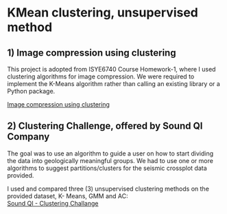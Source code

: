 <h1>KMean clustering, unsupervised method</h1>
<h2> 1) Image compression using clustering</h2>
<p>This project is adopted from ISYE6740 Course Homework-1,  where I used clustering algorithms for image compression. We were required to  implement the K-Means algorithm rather than calling an existing library or a Python package.</p>
<div></div>
<p> <a href="KMean.ipynb"> Image compression using clustering</a>
</p>
<h2> 2) Clustering Challenge, offered by Sound QI Company </h2>
<p>The goal was to use an algorithm to guide a user on how to start dividing the data into geologically meaningful groups. We had to use one or more algorithms to suggest partitions/clusters for the seismic crossplot data provided.</p>
<div></div>
<p> I used and compared three (3) unsupervised clustering methods on the provided dataset, K-
Means, GMM and AC: <br><a href="Clustering Challenge for Sound QI.pdf"> Sound QI - Clustering Challange</a>
</p>
